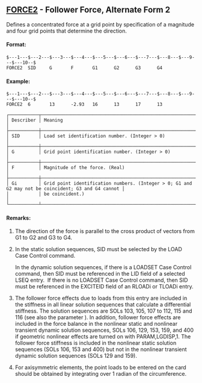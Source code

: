 ## [FORCE2](https://nexus.hexagon.com/documentationcenter/bundle/MSC_Nastran_2022.4/page/Nastran_Combined_Book/qrg/bulkfgil/TOC.FORCE2.xhtml) - Follower Force, Alternate Form 2

Defines a concentrated force at a grid point by specification of a magnitude and four grid points that determine the direction.

#### Format:

```nastran
$---1---$---2---$---3---$---4---$---5---$---6---$---7---$---8---$---9---$---10--$
FORCE2  SID     G       F       G1      G2      G3      G4                      
```

#### Example:

```nastran
$---1---$---2---$---3---$---4---$---5---$---6---$---7---$---8---$---9---$---10--$
FORCE2  6       13      -2.93   16      13      17      13                      
```

```text
┌───────────┬────────────────────────────────────────────────────────────────────────────────────────────────────┐
│ Describer │ Meaning                                                                                            │
├───────────┼────────────────────────────────────────────────────────────────────────────────────────────────────┤
│ SID       │ Load set identification number. (Integer > 0)                                                      │
├───────────┼────────────────────────────────────────────────────────────────────────────────────────────────────┤
│ G         │ Grid point identification number. (Integer > 0)                                                    │
├───────────┼────────────────────────────────────────────────────────────────────────────────────────────────────┤
│ F         │ Magnitude of the force. (Real)                                                                     │
├───────────┼────────────────────────────────────────────────────────────────────────────────────────────────────┤
│ Gi        │ Grid point identification numbers. (Integer > 0; G1 and G2 may not be coincident; G3 and G4 cannot │
│           │ be coincident.)                                                                                    │
└───────────┴────────────────────────────────────────────────────────────────────────────────────────────────────┘
```

#### Remarks:

1. The direction of the force is parallel to the cross product of vectors from G1 to G2 and G3 to G4.
2. In the static solution sequences, SID must be selected by the LOAD Case Control command.

     In the dynamic solution sequences, if there is a LOADSET Case Control command, then SID must be referenced in the LID field of a selected LSEQ entry.  If there is no LOADSET Case Control command, then SID must be referenced in the EXCITEID field of an RLOADi or TLOADi entry.

3. The follower force effects due to loads from this entry are included in the stiffness in all linear solution sequences that calculate a differential stiffness. The solution sequences are SOLs 103, 105, 107 to 112, 115 and 116 (see also the parameter  ). In addition, follower force effects are included in the force balance in the nonlinear static and nonlinear transient dynamic solution sequences, SOLs 106, 129, 153, 159, and 400 if geometric nonlinear effects are turned on with PARAM,LGDISP,1. The follower force stiffness is included in the nonlinear static solution sequences (SOLs 106, 153 and 400) but not in the nonlinear transient dynamic solution sequences (SOLs 129 and 159).
4. For axisymmetric elements, the point loads to be entered on the card should be obtained by integrating over 1 radian of the circumference.
